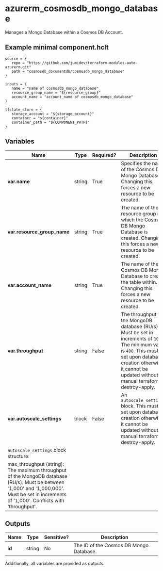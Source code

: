 # azurerm_cosmosdb_mongo_database

Manages a Mongo Database within a Cosmos DB Account.

## Example minimal component.hclt

```hcl
source = {
   repo = "https://github.com/jumidev/terraform-modules-auto-azurerm.git" 
   path = "cosmosdb_documentdb/cosmosdb_mongo_database" 
}

inputs = {
   name = "name of cosmosdb_mongo_database" 
   resource_group_name = "${resource_group}" 
   account_name = "account_name of cosmosdb_mongo_database" 
}

tfstate_store = {
   storage_account = "${storage_account}" 
   container = "${container}" 
   container_path = "${COMPONENT_PATH}" 
}

```

## Variables

| Name | Type | Required? |  Description |
| ---- | ---- | --------- |  ----------- |
| **var.name** | string | True | Specifies the name of the Cosmos DB Mongo Database. Changing this forces a new resource to be created. | 
| **var.resource_group_name** | string | True | The name of the resource group in which the Cosmos DB Mongo Database is created. Changing this forces a new resource to be created. | 
| **var.account_name** | string | True | The name of the Cosmos DB Mongo Database to create the table within. Changing this forces a new resource to be created. | 
| **var.throughput** | string | False | The throughput of the MongoDB database (RU/s). Must be set in increments of `100`. The minimum value is `400`. This must be set upon database creation otherwise it cannot be updated without a manual terraform destroy-apply. | 
| **var.autoscale_settings** | block | False | An `autoscale_settings` block. This must be set upon database creation otherwise it cannot be updated without a manual terraform destroy-apply. | 
| `autoscale_settings` block structure: || 
|   max_throughput (string): The maximum throughput of the MongoDB database (RU/s). Must be between '1,000' and '1,000,000'. Must be set in increments of '1,000'. Conflicts with 'throughput'. ||



## Outputs

| Name | Type | Sensitive? | Description |
| ---- | ---- | --------- | --------- |
| **id** | string | No  | The ID of the Cosmos DB Mongo Database. | 

Additionally, all variables are provided as outputs.

